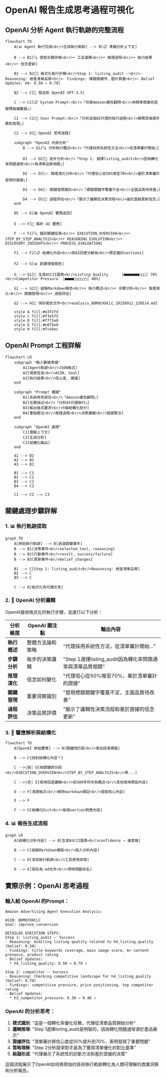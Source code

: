 # OpenAI 報告生成思考過程可視化

## OpenAI 分析 Agent 執行軌跡的完整流程

```mermaid
flowchart TD
    A[📊 Agent 執行完成<br/>生成執行軌跡] --> B[📋 準備分析上下文]
    
    B --> B1[🔍 提取步驟詳情<br/>• 工具選擇<br/>• 推理過程<br/>• 執行結果<br/>• 信念更新]
    
    B1 --> B2[📝 格式化執行步驟<br/>Step 1: listing_audit ✅<br/>- Reasoning: 檢查清單品質<br/>- Findings: 標題關鍵字、圖片質量<br/>- Belief Updates: H4: 0.50 → 0.70]
    
    B2 --> C[🤖 發送到 OpenAI GPT-3.5]
    
    C --> C1[📋 System Prompt:<br/>「你是Amazon廣告顧問<br/>用簡單商業術語解釋複雜數據」]
    
    C1 --> C2[📝 User Prompt:<br/>「分析這個AI代理的執行過程<br/>解釋其推理步驟和發現」]
    
    C2 --> D[🧠 OpenAI 思考過程]
    
    subgraph "OpenAI 內部分析"
        D --> D1[🔍 分析執行概述<br/>「代理採用系統性方法<br/>從清單審計開始」]
        
        D1 --> D2[📝 逐步分析<br/>「Step 1: 選擇listing_audit<br/>因為轉化率問題通常<br/>與清單品質相關」]
        
        D2 --> D3[📈 推理演化分析<br/>「代理信心從50%增至70%<br/>基於清單審計發現的證據」]
        
        D3 --> D4[💡 關鍵發現識別<br/>「標題關鍵字覆蓋不足<br/>主圖品質待改善」]
        
        D4 --> D5[🔬 過程評估<br/>「展示了邏輯性決策流程<br/>基於證據更新信念」]
    end
    
    D5 --> E[📤 OpenAI 響應返回]
    
    E --> F[🔧 解析 AI 響應]
    
    F --> F1[🔍 識別關鍵段落<br/>• EXECUTION_OVERVIEW<br/>• STEP_BY_STEP_ANALYSIS<br/>• REASONING_EVOLUTION<br/>• DISCOVERY_INSIGHTS<br/>• PROCESS_EVALUATION]
    
    F1 --> F2[📋 結構化內容<br/>將AI回應分解為<br/>預定義的sections]
    
    F2 --> G[📊 創建增強報告]
    
    G --> G1[🎨 生成ASCII圖表<br/>Listing Quality      │■■■■■■■□□□│ 70%<br/>Competitor Pressure  │■■■■□□□□□□│ 40%]
    
    G1 --> G2[📝 組裝Markdown報告<br/>• 執行概述<br/>• 步驟分析<br/>• 推理演化<br/>• 關鍵發現<br/>• 過程評估]
    
    G2 --> H[💾 保存報告文件<br/>analysis_B0MOCKHCLC_20250912_220514.md]
    
    style A fill:#e3f2fd
    style C fill:#f3e5f5
    style D fill:#fff3e0
    style E fill:#e8f5e8
    style H fill:#fce4ec
```

## OpenAI Prompt 工程詳解

```mermaid
flowchart LR
    subgraph "輸入數據準備"
        A1[Agent軌跡<br/>JSON格式]
        A2[場景信息<br/>ASIN, Goal]
        A3[執行結果<br/>信心度, 建議]
    end
    
    subgraph "Prompt 構建"
        B1[系統角色設定<br/>「Amazon廣告顧問」]
        B2[任務描述<br/>「分析AI代理執行」]
        B3[輸出格式要求<br/>5個結構化部分]
        B4[重點關注<br/>推理過程<br/>決策邏輯<br/>證據整合]
    end
    
    subgraph "OpenAI 處理"
        C1[理解上下文]
        C2[生成分析]
        C3[結構化輸出]
    end
    
    A1 --> B2
    A2 --> B2  
    A3 --> B2
    
    B1 --> C1
    B2 --> C1
    B3 --> C2
    B4 --> C2
    
    C1 --> C2 --> C3
```

## 關鍵處理步驟詳解

### 1. 📊 執行軌跡提取

```mermaid
graph TD
    A[原始執行軌跡] --> B[過濾關鍵事件]
    B --> B1[決策事件<br/>selected_tool, reasoning]
    B --> B2[行動事件<br/>result, success/failure]
    B --> B3[更新事件<br/>belief_changes]
    
    B1 --> C[Step 1: listing_audit<br/>Reasoning: 檢查清單品質]
    B2 --> C
    B3 --> C
    
    C --> D[格式化為可讀文本]
```

### 2. 🤖 OpenAI 分析邏輯

OpenAI接收格式化的執行步驟，並進行以下分析：

| 分析維度 | OpenAI 關注點 | 輸出內容 |
|---------|--------------|----------|
| **執行概述** | 整體方法論和策略 | "代理採用系統性方法，從清單審計開始..." |
| **步驟分析** | 每步的決策邏輯 | "Step 1選擇listing_audit因為轉化率問題通常與清單品質相關" |
| **推理演化** | 信念如何變化 | "代理信心從50%增至70%，基於清單審計的證據" |
| **關鍵發現** | 重要洞察識別 | "發現標題關鍵字覆蓋不足，主圖品質待改善" |
| **過程評估** | 決策品質評價 | "展示了邏輯性決策流程和基於證據的信念更新" |

### 3. 📝 響應解析與結構化

```mermaid
flowchart TD
    A[OpenAI 原始響應] --> B[關鍵詞匹配<br/>尋找段落標識]
    
    B --> C{找到結構化內容？}
    
    C -->|是| D[按關鍵詞分段<br/>EXECUTION_OVERVIEW<br/>STEP_BY_STEP_ANALYSIS<br/>等...]
    
    C -->|否| E[使用回退邏輯<br/>前500字符作為概述<br/>其他使用預設內容]
    
    D --> F[清理格式<br/>移除markdown標記<br/>提取核心內容]
    
    E --> F
    
    F --> G[結構化Dict<br/>每個section對應內容]
```

### 4. 📊 報告生成流程

```mermaid
graph LR
    A[結構化分析內容] --> B[生成ASCII圖表<br/>confidence → 進度條]
    
    B --> C[組裝Markdown模板<br/>插入分析內容]
    
    C --> D[添加執行軌跡<br/>工具使用詳情]
    
    D --> E[保存為.md文件<br/>帶時間戳命名]
```

## 實際示例：OpenAI 思考過程

### 輸入給 OpenAI 的Prompt：

```
Amazon Advertising Agent Execution Analysis:

ASIN: B0MOCKHCLC  
Goal: improve_conversion

DETAILED EXECUTION STEPS:
Step 1: listing_audit ✅ Success
- Reasoning: Auditing listing quality related to h4_listing_quality (belief: 0.50)
- Findings: title keywords coverage, main image score, A+ content presence, product rating
- Belief Updates:
  * h4_listing_quality: 0.50 → 0.70 ↗️

Step 2: competitor ✅ Success  
- Reasoning: Checking competitive landscape for h4_listing_quality (belief: 0.70)
- Findings: competitive pressure, price positioning, top competitor rating
- Belief Updates:
  * h3_competitor_pressure: 0.30 → 0.40 ↗️
```

### OpenAI 的分析思考：

1. **模式識別**: "這是一個轉化率優化任務，代理從清單品質開始分析"
2. **邏輯推理**: "Step 1選擇listing_audit是明智的，因為轉化問題通常源於產品展示"
3. **證據評估**: "清單審計將信心度從50%提升到70%，表明發現了重要問題"
4. **策略理解**: "Step 2分析競爭對手是為了獲得清單優化的對比基準"
5. **結論形成**: "代理展示了系統性的診斷方法和基於證據的決策"

這個流程展示了OpenAI如何將原始的技術執行軌跡轉化為人類可理解的商業洞察和分析報告。